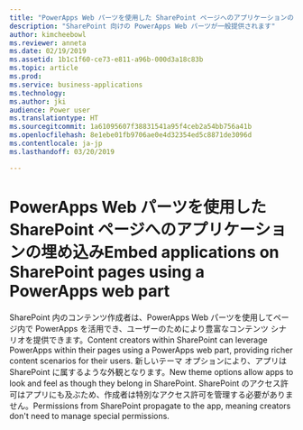 ```yaml
---
title: "PowerApps Web パーツを使用した SharePoint ページへのアプリケーションの埋め込み"
description: "SharePoint 向けの PowerApps Web パーツが一般提供されます"
author: kimcheebowl
ms.reviewer: anneta
ms.date: 02/19/2019
ms.assetid: 1b1c1f60-ce73-e811-a96b-000d3a18c83b
ms.topic: article
ms.prod: 
ms.service: business-applications
ms.technology: 
ms.author: jki
audience: Power user
ms.translationtype: HT
ms.sourcegitcommit: 1a61095607f38831541a95f4ceb2a54bb756a41b
ms.openlocfilehash: 8e1ebe01fb9706ae0e4d32354ed5c8871de3096d
ms.contentlocale: ja-jp
ms.lasthandoff: 03/20/2019

---
```

# <a name="embed-applications-on-sharepoint-pages-using-a-powerapps-web-part"></a><span data-ttu-id="ba009-103">PowerApps Web パーツを使用した SharePoint ページへのアプリケーションの埋め込み</span><span class="sxs-lookup"><span data-stu-id="ba009-103">Embed applications on SharePoint pages using a PowerApps web part</span></span>




<span data-ttu-id="ba009-104">SharePoint 内のコンテンツ作成者は、PowerApps Web パーツを使用してページ内で PowerApps を活用でき、ユーザーのためにより豊富なコンテンツ シナリオを提供できます。</span><span class="sxs-lookup"><span data-stu-id="ba009-104">Content creators within SharePoint can leverage PowerApps within their pages using a PowerApps web part, providing richer content scenarios for their users.</span></span> <span data-ttu-id="ba009-105">新しいテーマ オプションにより、アプリは SharePoint に属するような外観となります。</span><span class="sxs-lookup"><span data-stu-id="ba009-105">New theme options allow apps to look and feel as though they belong in SharePoint.</span></span> <span data-ttu-id="ba009-106">SharePoint のアクセス許可はアプリにも及ぶため、作成者は特別なアクセス許可を管理する必要がありません。</span><span class="sxs-lookup"><span data-stu-id="ba009-106">Permissions from SharePoint propagate to the app, meaning creators don't need to manage special permissions.</span></span>
